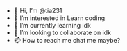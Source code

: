 - 👋 Hi, I’m @tia231
- 👀 I’m interested in Learn coding 
- 🌱 I’m currently learning idk
- 💞️ I’m looking to collaborate on idk
- 📫 How to reach me chat me maybe? 

<!---
tia231/tia231 is a ✨ special ✨ repository because its `README.md` (this file) appears on your GitHub profile.
You can click the Preview link to take a look at your changes.
--->
